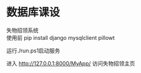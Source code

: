 # 数据库课设
失物招领系统  
使用前 pip install django mysqlclient pillowt  

运行./run.ps1启动服务  

进入 http://127.0.0.1:8000/MyApp/  访问失物招领主页  
